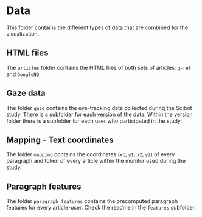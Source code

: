 # Data
This folder contains the different types of data that are combined for the visualization.


## HTML files 
The `articles` folder contains the HTML files of both sets of articles: `g-rel` and `GoogleNQ`.


## Gaze data 
The folder `gaze` contains the eye-tracking data collected during the Scibot study. There is
a subfolder for each version of the data. Within the version folder there is a subfolder
for each user who participated in the study.


## Mapping - Text coordinates
The folder `mapping` contains the coordinates (`x1`, `y1`, `x2`, `y2`) of every paragraph 
and token of every article within the monitor used during the study. 


## Paragraph features 
The folder `paragraph_features` contains the precomputed paragraph features for every
article-user. Check the readme in the `features` subfolder.
